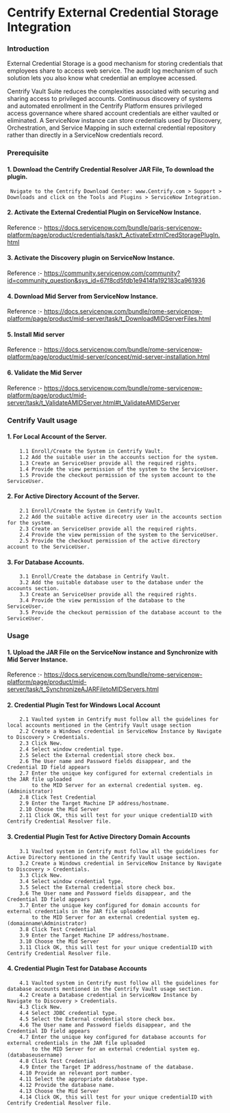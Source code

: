 # Centrify External Credential Storage Integration

### Introduction

External Credential Storage is a good mechanism for storing credentials that employees share to access web service.
The audit log mechanism of such solution lets you also know what credential an employee accessed.

Centrify Vault Suite reduces the complexities associated with securing and sharing access to privileged accounts.
Continuous discovery of systems and automated enrollment in the Centrify Platform ensures privileged access governance
where shared account credentials are either vaulted or eliminated.
A ServiceNow instance can store credentials used by Discovery, Orchestration,
and Service Mapping in such external credential repository rather than directly in a ServiceNow credentials record.

### Prerequisite

#### 1. Download the Centrify Credential Resolver JAR File, To download the plugin.
     Nvigate to the Centrify Download Center: www.Centrify.com > Support > Downloads and click on the Tools and Plugins > ServiceNow Integration.

#### 2. Activate the External Credential Plugin on ServiceNow Instance.
Reference :- https://docs.servicenow.com/bundle/paris-servicenow-platform/page/product/credentials/task/t_ActivateExtrnlCredStoragePlugIn.html

#### 3.  Activate the Discovery plugin on ServiceNow Instance.
Reference :- https://community.servicenow.com/community?id=community_question&sys_id=67f8cd5fdb1e9414fa192183ca961936

#### 4.  Download Mid Server from ServiceNow Instance.
Reference :- https://docs.servicenow.com/bundle/rome-servicenow-platform/page/product/mid-server/task/t_DownloadMIDServerFiles.html

#### 5.  Install Mid server
Reference :- https://docs.servicenow.com/bundle/rome-servicenow-platform/page/product/mid-server/concept/mid-server-installation.html

#### 6. Validate the Mid Server
Reference :- https://docs.servicenow.com/bundle/rome-servicenow-platform/page/product/mid-server/task/t_ValidateAMIDServer.html#t_ValidateAMIDServer

### Centrify Vault usage

#### 1. For Local Account of the Server.
        1.1 Enroll/Create the System in Centrify Vault.
        1.2 Add the suitable user in the accounts section for the system.
        1.3 Create an ServiceUser provide all the required rights.
        1.4 Provide the view permission of the system to the ServiceUser.
        1.5 Provide the checkout permission of the system account to the ServiceUser.

#### 2. For Active Directory Account of the Server.
		2.1 Enroll/Create the System in Centrify Vault.
		2.2 Add the suitable active direcotry user in the accounts section for the system.
		2.3 Create an ServiceUser provide all the required rights.
		2.4 Provide the view permission of the system to the ServiceUser.
		2.5 Provide the checkout permission of the active directory account to the ServiceUser.

#### 3. For Database Accounts.
		3.1 Enroll/Create the database in Centrify Vault.
		3.2 Add the suitable database user to the database under the accounts section.
		3.3 Create an ServiceUser provide all the required rights.
		3.4 Provide the view permission of the database to the ServiceUser.
		3.5 Provide the checkout permission of the database account to the ServiceUser.

### Usage
#### 1. Upload the JAR File on the ServiceNow instance and Synchronize with Mid Server Instance.
Reference :- https://docs.servicenow.com/bundle/rome-servicenow-platform/page/product/mid-server/task/t_SynchronizeAJARFiletoMIDServers.html

#### 2. Credential Plugin Test for Windows Local Account
		2.1 Vaulted system in Centrify must follow all the guidelines for local accounts mentioned in the Centrify Vault usage section
		2.2 Create a Windows credential in ServiceNow Instance by Navigate to Discovery > Credentials. 
		2.3 Click New.
		2.4 Select window credential type.
		2.5 Select the External credential store check box.
		2.6 The User name and Password fields disappear, and the Credential ID field appears
		2.7 Enter the unique key configured for external credentials in the JAR file uploaded
        	to the MID Server for an external credential system. eg.(Administrator)
		2.8 Click Test Credential
		2.9 Enter the Target Machine IP address/hostname.
		2.10 Choose the Mid Server
		2.11 Click OK, this will test for your unique credentialID with Centrify Credential Resolver file.


#### 3. Credential Plugin Test for Active Directory Domain Accounts
		3.1 Vaulted system in Centrify must follow all the guidelines for Active Directory mentioned in the Centrify Vault usage section.
		3.2 Create a Windows credential in ServiceNow Instance by Navigate to Discovery > Credentials. 
		3.3 Click New.
		3.4 Select window credential type.
		3.5 Select the External credential store check box.
		3.6 The User name and Password fields disappear, and the Credential ID field appears
		3.7 Enter the unique key configured for domain accounts for external credentials in the JAR file uploaded
            to the MID Server for an external credential system eg.(domainname\Administrator)
		3.8 Click Test Credential
		3.9 Enter the Target Machine IP address/hostname.
		3.10 Choose the Mid Server
		3.11 Click OK, this will test for your unique credentialID with Centrify Credential Resolver file.

#### 4. Credential Plugin Test for Database Accounts
		4.1 Vaulted system in Centrify must follow all the guidelines for database accounts mentioned in the Centrify Vault usage section.
		4.2 Create a Database credential in ServiceNow Instance by Navigate to Discovery > Credentials. 
		4.3 Click New.
		4.4 Select JDBC credential type.
		4.5 Select the External credential store check box.
		4.6 The User name and Password fields disappear, and the Credential ID field appears
		4.7 Enter the unique key configured for database accounts for external credentials in the JAR file uploaded
        	to the MID Server for an external credential system eg.(databaseusername)
		4.8 Click Test Credential
		4.9 Enter the Target IP address/hostname of the database.
		4.10 Provide an relevant port number.
		4.11 Select the appropriate database type.
		4.12 Provide the database name.
		4.13 Choose the Mid Server
		4.14 Click OK, this will test for your unique credentialID with Centrify Credential Resolver file.
